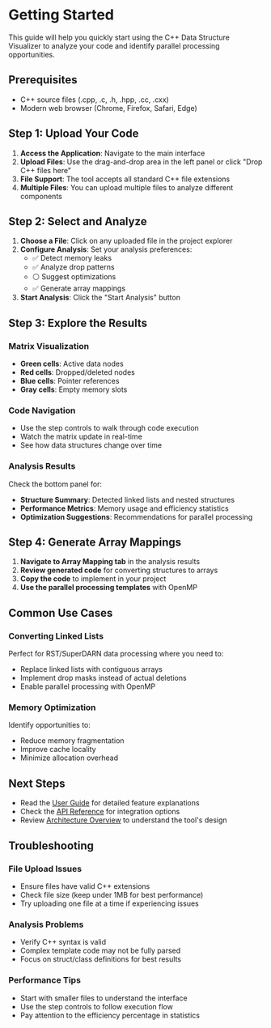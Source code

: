 # Getting Started

This guide will help you quickly start using the C++ Data Structure Visualizer to analyze your code and identify parallel processing opportunities.

## Prerequisites

- C++ source files (.cpp, .c, .h, .hpp, .cc, .cxx)
- Modern web browser (Chrome, Firefox, Safari, Edge)

## Step 1: Upload Your Code

1. **Access the Application**: Navigate to the main interface
2. **Upload Files**: Use the drag-and-drop area in the left panel or click "Drop C++ files here"
3. **File Support**: The tool accepts all standard C++ file extensions
4. **Multiple Files**: You can upload multiple files to analyze different components

## Step 2: Select and Analyze

1. **Choose a File**: Click on any uploaded file in the project explorer
2. **Configure Analysis**: Set your analysis preferences:
   - ✅ Detect memory leaks
   - ✅ Analyze drop patterns
   - ⚪ Suggest optimizations
   - ✅ Generate array mappings
3. **Start Analysis**: Click the "Start Analysis" button

## Step 3: Explore the Results

### Matrix Visualization
- **Green cells**: Active data nodes
- **Red cells**: Dropped/deleted nodes
- **Blue cells**: Pointer references
- **Gray cells**: Empty memory slots

### Code Navigation
- Use the step controls to walk through code execution
- Watch the matrix update in real-time
- See how data structures change over time

### Analysis Results
Check the bottom panel for:
- **Structure Summary**: Detected linked lists and nested structures
- **Performance Metrics**: Memory usage and efficiency statistics
- **Optimization Suggestions**: Recommendations for parallel processing

## Step 4: Generate Array Mappings

1. **Navigate to Array Mapping tab** in the analysis results
2. **Review generated code** for converting structures to arrays
3. **Copy the code** to implement in your project
4. **Use the parallel processing templates** with OpenMP

## Common Use Cases

### Converting Linked Lists
Perfect for RST/SuperDARN data processing where you need to:
- Replace linked lists with contiguous arrays
- Implement drop masks instead of actual deletions
- Enable parallel processing with OpenMP

### Memory Optimization
Identify opportunities to:
- Reduce memory fragmentation
- Improve cache locality
- Minimize allocation overhead

## Next Steps

- Read the [User Guide](user-guide.md) for detailed feature explanations
- Check the [API Reference](api-reference.md) for integration options
- Review [Architecture Overview](architecture.md) to understand the tool's design

## Troubleshooting

### File Upload Issues
- Ensure files have valid C++ extensions
- Check file size (keep under 1MB for best performance)
- Try uploading one file at a time if experiencing issues

### Analysis Problems
- Verify C++ syntax is valid
- Complex template code may not be fully parsed
- Focus on struct/class definitions for best results

### Performance Tips
- Start with smaller files to understand the interface
- Use the step controls to follow execution flow
- Pay attention to the efficiency percentage in statistics